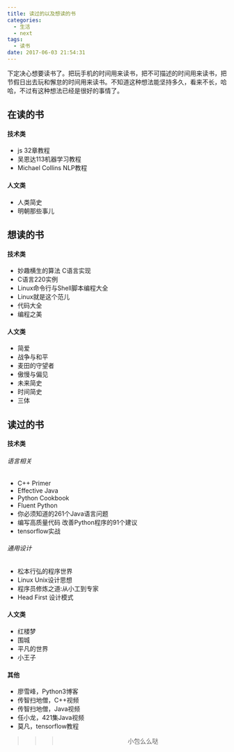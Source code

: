 ```yaml
---
title: 读过的以及想读的书
categories:
  - 生活
  - next
tags:
  - 读书
date: 2017-06-03 21:54:31
---
```


下定决心想要读书了。把玩手机的时间用来读书，把不可描述的时间用来读书，把节假日出去玩和懈怠的时间用来读书。不知道这种想法能坚持多久，看来不长，哈哈，不过有这种想法已经是很好的事情了。

## 在读的书
#### 技术类
- js 32章教程
- 吴恩达113机器学习教程
- Michael Collins NLP教程

#### 人文类
- 人类简史
- 明朝那些事儿

## 想读的书
#### 技术类
- 妙趣横生的算法 C语言实现
- C语言220实例
- Linux命令行与Shell脚本编程大全
- Linux就是这个范儿
- 代码大全
- 编程之美

#### 人文类
- 简爱
- 战争与和平
- 麦田的守望者
- 傲慢与偏见
- 未来简史
- 时间简史
- 三体

## 读过的书
#### 技术类
###### 语言相关
- C++ Primer
- Effective Java
- Python Cookbook
- Fluent Python
- 你必须知道的261个Java语言问题
- 编写高质量代码 改善Python程序的91个建议
- tensorflow实战

###### 通用设计
- 松本行弘的程序世界
- Linux Unix设计思想
- 程序员修炼之道:从小工到专家
- Head First 设计模式

#### 人文类
- 红楼梦
- 围城
- 平凡的世界
- 小王子

#### 其他
- 廖雪峰，Python3博客
- 传智扫地僧，C++视频
- 传智扫地僧，Java视频
- 任小龙，421集Java视频
- 莫凡，tensorflow教程


>>><div align=center>小包么么哒</div>